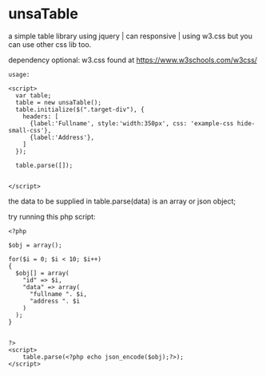 # unsaTable
a simple table library using jquery | can responsive | using w3.css but you can use other css lib too.

dependency optional:
w3.css found at https://www.w3schools.com/w3css/

    usage:

    <script>
      var table;
      table = new unsaTable();
      table.initialize($(".target-div"), {
        headers: [
          {label:'Fullname', style:'width:350px', css: 'example-css hide-small-css'},
          {label:'Address'},
        ]
      });

      table.parse([]);


    </script>
    
    
the data to be supplied in table.parse(data) is an array or json object;

try running this php script:

    <?php 

    $obj = array();

    for($i = 0; $i < 10; $i++)
    {
      $obj[] = array(
        "id" => $i,
        "data" => array(
          "fullname ". $i,
          "address ". $i
        )
      );
    }

 
    ?>
    <script>
        table.parse(<?php echo json_encode($obj);?>);
    </script>

